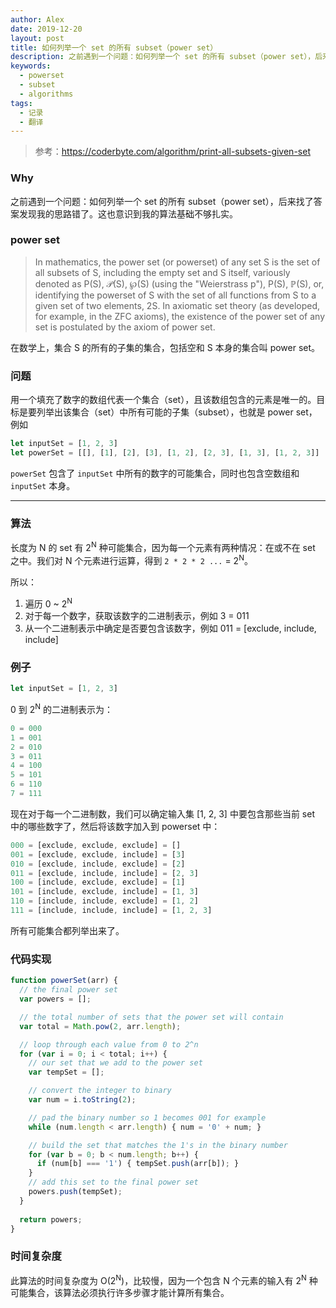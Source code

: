 ```yaml
---
author: Alex
date: 2019-12-20
layout: post
title: 如何列举一个 set 的所有 subset（power set）
description: 之前遇到一个问题：如何列举一个 set 的所有 subset（power set），后来找了答案发现我的思路错了。
keywords: 
  - powerset
  - subset
  - algorithms
tags:
  - 记录
  - 翻译
---
```


> 参考：https://coderbyte.com/algorithm/print-all-subsets-given-set

### Why

之前遇到一个问题：如何列举一个 set 的所有 subset（power set），后来找了答案发现我的思路错了。这也意识到我的算法基础不够扎实。

### power set

> In mathematics, the power set (or powerset) of any set S is the set of all subsets of S, including the empty set and S itself, variously denoted as P(S), 𝒫(S), ℘(S) (using the "Weierstrass p"), P(S), ℙ(S), or, identifying the powerset of S with the set of all functions from S to a given set of two elements, 2S. In axiomatic set theory (as developed, for example, in the ZFC axioms), the existence of the power set of any set is postulated by the axiom of power set.

在数学上，集合 S 的所有的子集的集合，包括空和 S 本身的集合叫 power set。

### 问题

用一个填充了数字的数组代表一个集合（set），且该数组包含的元素是唯一的。目标是要列举出该集合（set）中所有可能的子集（subset），也就是 power set，例如

```js
let inputSet = [1, 2, 3]
let powerSet = [[], [1], [2], [3], [1, 2], [2, 3], [1, 3], [1, 2, 3]]
```

`powerSet` 包含了 `inputSet` 中所有的数字的可能集合，同时也包含空数组和 `inputSet` 本身。

-------------

### 算法

<!-- 本质上这是一个组合问题，先把所有组合的可能列出出来，N 代表数组的长度：

C(N, 0) + C(N, 1) + C(N, 2) + ... + C(N, N) -->

长度为 N 的 set 有 2<sup>N</sup> 种可能集合，因为每一个元素有两种情况：在或不在 set 之中。我们对 N 个元素进行运算，得到 `2 * 2 * 2 ...` = 2<sup>N</sup>。

所以：

1. 遍历 0 ~ 2<sup>N</sup>
2. 对于每一个数字，获取该数字的二进制表示，例如 3 = 011
3. 从一个二进制表示中确定是否要包含该数字，例如 011 = [exclude, include, include]

### 例子

```js
let inputSet = [1, 2, 3]
```

0 到 2<sup>N</sup> 的二进制表示为：

```js
0 = 000
1 = 001
2 = 010
3 = 011
4 = 100
5 = 101
6 = 110
7 = 111
```

现在对于每一个二进制数，我们可以确定输入集 [1, 2, 3] 中要包含那些当前 set 中的哪些数字了，然后将该数字加入到 powerset 中：

```js
000 = [exclude, exclude, exclude] = []
001 = [exclude, exclude, include] = [3]
010 = [exclude, include, exclude] = [2]
011 = [exclude, include, include] = [2, 3]
100 = [include, exclude, exclude] = [1]
101 = [include, exclude, include] = [1, 3]
110 = [include, include, exclude] = [1, 2]
111 = [include, include, include] = [1, 2, 3]
```

所有可能集合都列举出来了。

### 代码实现

```js
function powerSet(arr) {
  // the final power set
  var powers = [];

  // the total number of sets that the power set will contain
  var total = Math.pow(2, arr.length);

  // loop through each value from 0 to 2^n
  for (var i = 0; i < total; i++) {
    // our set that we add to the power set
    var tempSet = [];

    // convert the integer to binary
    var num = i.toString(2);

    // pad the binary number so 1 becomes 001 for example
    while (num.length < arr.length) { num = '0' + num; }

    // build the set that matches the 1's in the binary number
    for (var b = 0; b < num.length; b++) {
      if (num[b] === '1') { tempSet.push(arr[b]); }
    }
    // add this set to the final power set
    powers.push(tempSet);
  }
  
  return powers;
}
```

### 时间复杂度

此算法的时间复杂度为 O(2<sup>N</sup>)，比较慢，因为一个包含 N 个元素的输入有 2<sup>N</sup> 种可能集合，该算法必须执行许多步骤才能计算所有集合。
